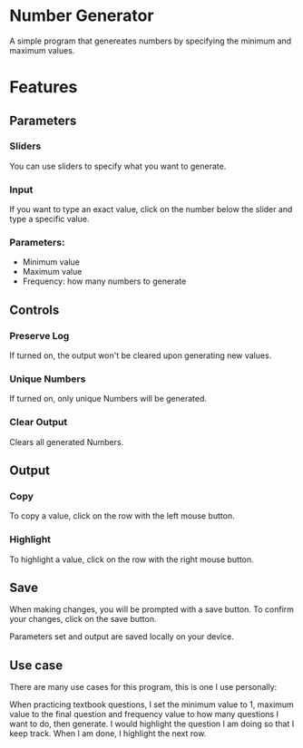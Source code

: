 # Number Generator
A simple program that genereates numbers by specifying the minimum and maximum values.

# Features

## Parameters

### Sliders
You can use sliders to specify what you want to generate.

### Input
If you want to type an exact value, click on the number below the slider and type a specific value.

### Parameters:
- Minimum value
- Maximum value
- Frequency: how many numbers to generate

## Controls
 


### Preserve Log
If turned on, the output won't be cleared upon generating new values.

### Unique Numbers
If turned on, only unique Numbers will be generated.


### Clear Output
Clears all generated Numbers.

## Output

### Copy
To copy a value, click on the row with the left mouse button.

### Highlight
To highlight a value, click on the row with the right mouse button.


## Save
When making changes, you will be prompted with a save button. To confirm your changes, click on the save button.

Parameters set and output are saved locally on your device.

## Use case

There are many use cases for this program, this is one I use personally:

When practicing textbook questions, I set the minimum value to 1, maximum value to the final question and frequency value to how many questions I want to do, then generate.
I would highlight the question I am doing so that I keep track. When I am done, I highlight the next row.
